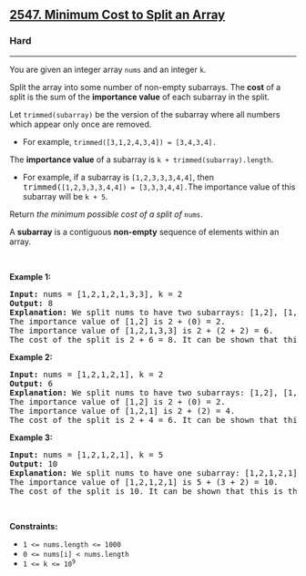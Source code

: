 <h2><a href="https://leetcode.com/problems/minimum-cost-to-split-an-array/">2547. Minimum Cost to Split an Array</a></h2><h3>Hard</h3><hr><div bis_skin_checked="1"><p>You are given an integer array <code>nums</code> and an integer <code>k</code>.</p>

<p>Split the array into some number of non-empty subarrays. The <strong>cost</strong> of a split is the sum of the <strong>importance value</strong> of each subarray in the split.</p>

<p>Let <code>trimmed(subarray)</code> be the version of the subarray where all numbers which appear only once are removed.</p>

<ul>
	<li>For example, <code>trimmed([3,1,2,4,3,4]) = [3,4,3,4].</code></li>
</ul>

<p>The <strong>importance value</strong> of a subarray is <code>k + trimmed(subarray).length</code>.</p>

<ul>
	<li>For example, if a subarray is <code>[1,2,3,3,3,4,4]</code>, then <font face="monospace">trimmed(</font><code>[1,2,3,3,3,4,4]) = [3,3,3,4,4].</code>The importance value of this subarray will be <code>k + 5</code>.</li>
</ul>

<p>Return <em>the minimum possible cost of a split of </em><code>nums</code>.</p>

<p>A <strong>subarray</strong> is a contiguous <strong>non-empty</strong> sequence of elements within an array.</p>

<p>&nbsp;</p>
<p><strong class="example">Example 1:</strong></p>

<pre><strong>Input:</strong> nums = [1,2,1,2,1,3,3], k = 2
<strong>Output:</strong> 8
<strong>Explanation:</strong> We split nums to have two subarrays: [1,2], [1,2,1,3,3].
The importance value of [1,2] is 2 + (0) = 2.
The importance value of [1,2,1,3,3] is 2 + (2 + 2) = 6.
The cost of the split is 2 + 6 = 8. It can be shown that this is the minimum possible cost among all the possible splits.
</pre>

<p><strong class="example">Example 2:</strong></p>

<pre><strong>Input:</strong> nums = [1,2,1,2,1], k = 2
<strong>Output:</strong> 6
<strong>Explanation:</strong> We split nums to have two subarrays: [1,2], [1,2,1].
The importance value of [1,2] is 2 + (0) = 2.
The importance value of [1,2,1] is 2 + (2) = 4.
The cost of the split is 2 + 4 = 6. It can be shown that this is the minimum possible cost among all the possible splits.
</pre>

<p><strong class="example">Example 3:</strong></p>

<pre><strong>Input:</strong> nums = [1,2,1,2,1], k = 5
<strong>Output:</strong> 10
<strong>Explanation:</strong> We split nums to have one subarray: [1,2,1,2,1].
The importance value of [1,2,1,2,1] is 5 + (3 + 2) = 10.
The cost of the split is 10. It can be shown that this is the minimum possible cost among all the possible splits.
</pre>

<p>&nbsp;</p>
<p><strong>Constraints:</strong></p>

<ul>
	<li><code>1 &lt;= nums.length &lt;= 1000</code></li>
	<li><code>0 &lt;= nums[i] &lt; nums.length</code></li>
	<li><code>1 &lt;= k &lt;= 10<sup>9</sup></code></li>
</ul>

<p>&nbsp;</p>
<style type="text/css">.spoilerbutton {display:block; border:dashed; padding: 0px 0px; margin:10px 0px; font-size:150%; font-weight: bold; color:#000000; background-color:cyan; outline:0; 
}
.spoiler {overflow:hidden;}
.spoiler > div {-webkit-transition: all 0s ease;-moz-transition: margin 0s ease;-o-transition: all 0s ease;transition: margin 0s ease;}
.spoilerbutton[value="Show Message"] + .spoiler > div {margin-top:-500%;}
.spoilerbutton[value="Hide Message"] + .spoiler {padding:5px;}
</style>
</div>